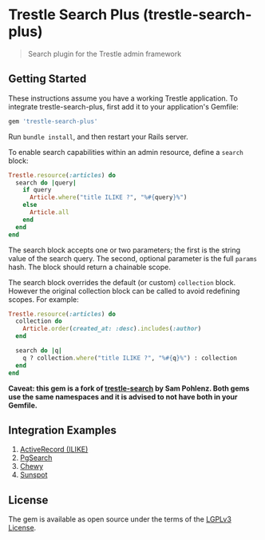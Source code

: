 # Trestle Search Plus (trestle-search-plus)

> Search plugin for the Trestle admin framework


## Getting Started

These instructions assume you have a working Trestle application. To integrate trestle-search-plus, first add it to your application's Gemfile:

```ruby
gem 'trestle-search-plus'
```

Run `bundle install`, and then restart your Rails server.

To enable search capabilities within an admin resource, define a `search` block:

```ruby
Trestle.resource(:articles) do
  search do |query|
    if query
      Article.where("title ILIKE ?", "%#{query}%")
    else
      Article.all
    end
  end
end
```

The search block accepts one or two parameters; the first is the string value of the search query. The second, optional parameter is the full `params` hash. The block should return a chainable scope.

The search block overrides the default (or custom) `collection` block. However the original collection block can be called to avoid redefining scopes. For example:

```ruby
Trestle.resource(:articles) do
  collection do
    Article.order(created_at: :desc).includes(:author)
  end

  search do |q|
    q ? collection.where("title ILIKE ?", "%#{q}%") : collection
  end
end
```

**Caveat: this gem is a fork of [trestle-search](https://github.com/TrestleAdmin/trestle-search) by Sam Pohlenz. Both gems use the same namespaces and it is advised to not have both in your Gemfile.** 

## Integration Examples

1. [ActiveRecord (ILIKE)](https://github.com/TrestleAdmin/trestle-search/wiki/Integration-with-ActiveRecord-(ILIKE))
2. [PgSearch](https://github.com/TrestleAdmin/trestle-search/wiki/Integration-with-PgSearch)
3. [Chewy](https://github.com/TrestleAdmin/trestle-search/wiki/Integration-with-Chewy)
4. [Sunspot](https://github.com/TrestleAdmin/trestle-search/wiki/Integration-with-Sunspot)

## License

The gem is available as open source under the terms of the [LGPLv3 License](https://opensource.org/licenses/LGPL-3.0).
